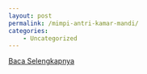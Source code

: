 ```yaml
---
layout: post
permalink: /mimpi-antri-kamar-mandi/
categories:
    - Uncategorized
---
```


[Baca Selengkapnya](/10)